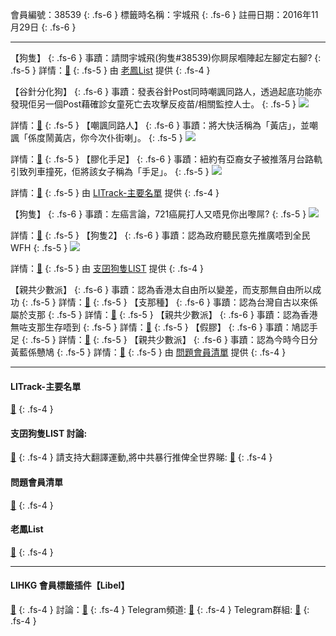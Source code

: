 會員編號：38539
{: .fs-6 }
標籤時名稱：宇城飛
{: .fs-6 }
註冊日期：2016年11月29日
{: .fs-6 }

---

<div class="code-example" markdown="1">

【狗隻】
{: .fs-6 }
事蹟：請問宇城飛(狗隻#38539)你屙尿嗰陣起左腳定右腳?
{: .fs-5 }
詳情：[🔗](https://lih.kg/2891461)
{: .fs-5 }
由 [老鳳List](#老鳳list) 提供
{: .fs-4 }

</div>
<div class="code-example" markdown="1">

【谷針分化狗】
{: .fs-6 }
事蹟：發表谷針Post同時嘲諷同路人，透過起底功能亦發現佢另一個Post藉確診女童死亡去攻擊反疫苗/相關監控人士。
{: .fs-5 }
![](https://na.cx/i/HEumXdc.jpg)


詳情：[🔗](https://lih.kg/2846150)
{: .fs-5 }
【嘲諷同路人】
{: .fs-6 }
事蹟：將大快活稱為「黃店」，並嘲諷「係度鬧黃店，你今次仆街喇」。
{: .fs-5 }
![](https://na.cx/i/wqKYZrx.jpg)


詳情：[🔗](https://lih.kg/banzALV)
{: .fs-5 }
【膠化手足】
{: .fs-6 }
事蹟：紐約有亞裔女子被推落月台路軌引致列車撞死，佢將該女子稱為「手足」。
{: .fs-5 }
![](https://na.cx/i/SGAUxMx.jpg)


詳情：[🔗](https://lih.kg/bgwvciV)
{: .fs-5 }
由 [LITrack-主要名單](#litrack-主要名單) 提供
{: .fs-4 }

</div>
<div class="code-example" markdown="1">

【狗隻】
{: .fs-6 }
事蹟：左癌言論，721癌屍打人又唔見你出嚟屌?
{: .fs-5 }
![](https://na.cx/i/gYYRr56.png)


詳情：[🔗](https://lih.kg/bhNqedV)
{: .fs-5 }
【狗隻2】
{: .fs-6 }
事蹟：認為政府聽民意先推廣唔到全民WFH
{: .fs-5 }
![](https://na.cx/i/z9DFksw.png)


詳情：[🔗](https://lih.kg/imFLET)
{: .fs-5 }
由 [支囝狗隻LIST](#支囝狗隻list-討論) 提供
{: .fs-4 }

</div>
<div class="code-example" markdown="1">

【親共少數派】
{: .fs-6 }
事蹟：認為香港太自由所以變差，而支那無自由所以成功
{: .fs-5 }
詳情：[🔗](https://lih.kg/bhyJxFV)
{: .fs-5 }
【支那種】
{: .fs-6 }
事蹟：認為台灣自古以來係屬於支那
{: .fs-5 }
詳情：[🔗](https://lih.kg/bhjbuRV)
{: .fs-5 }
【親共少數派】
{: .fs-6 }
事蹟：認為香港無咗支那生存唔到
{: .fs-5 }
詳情：[🔗](https://lih.kg/bhmoFFV)
{: .fs-5 }
【假膠】
{: .fs-6 }
事蹟：鳩認手足
{: .fs-5 }
詳情：[🔗](https://lih.kg/bdQpEJV)
{: .fs-5 }
【親共少數派】
{: .fs-6 }
事蹟：認為今時今日分黃藍係戇鳩
{: .fs-5 }
詳情：[🔗](https://lih.kg/iapheT)
{: .fs-5 }
由 [問題會員清單](#問題會員清單) 提供
{: .fs-4 }

</div>

---

#### LITrack-主要名單
[🔗](http://tiny.cc/LITrack_GS)
{: .fs-4 }
#### 支囝狗隻LIST 討論: 
[🔗](https://lih.kg/2908480)
{: .fs-4 }
請支持大翻譯運動,將中共暴行推俾全世界睇: [🔗](https://twitter.com/tgtm_official)
{: .fs-4 }
#### 問題會員清單
[🔗](https://github.com/V4KFDgEw8T/rccnmlhnzv)
{: .fs-4 }
#### 老鳳List
[🔗](https://lihkg.com/thread/2808424)
{: .fs-4 }

---

#### LIHKG 會員標籤插件【Libel】
[🔗](https://kitce.github.io/libel)
{: .fs-4 }
討論：[🔗](https://lih.kg/2841778)
{: .fs-4 }
Telegram頻道: [🔗](https://t.me/LibelOfficialChannel)
{: .fs-4 }
Telegram群組: [🔗](https://t.me/LibelOfficialGroup)
{: .fs-4 }
